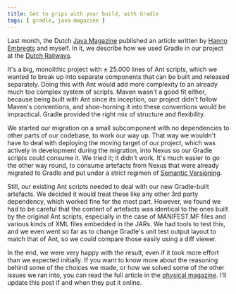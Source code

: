 ```yaml
---
title: Get to grips with your build, with Gradle
tags: [ gradle, java-magazine ]
---
```

Last month, the Dutch [Java Magazine](http://www.nljug.org/magazine/edities/editie-2015-3) published an article written by [Hanno Embregts](https://twitter.com/hannoloeloe) and myself. In it, we describe how we used Gradle in our project at the [Dutch Railways](http://www.ns.nl).

It's a big, monolithic project with &plusmn; 25.000 lines of Ant scripts, which we wanted to break up into separate components that can be built and released separately. Doing this with Ant would add more complexity to an already much too complex system of scripts. Maven wasn't a good fit either, because being built with Ant since its inception, our project didn't follow Maven's conventions, and shoe-horning it into these conventions would be impractical. Gradle provided the right mix of structure and flexibility.

We started our migration on a small subcomponent with no dependencies to other parts of our codebase, to work our way up. That way we wouldn't have to deal with deploying the moving target of our project, which was actively in development during the migration, into Nexus so our Gradle scripts could consume it. We tried it; it didn't work. It's much easier to go the other way round, to consume artefacts from Nexus that were already migrated to Gradle and put under a strict regimen of [Semantic Versioning](http://semver.org/).

Still, our existing Ant scripts needed to deal with our new Gradle-built artefacts. We decided it would treat these like any other 3rd party dependency, which worked fine for the most part. However, we found we had to be careful that the content of artefacts was identical to the ones built by the original Ant scripts, especially in the case of MANIFEST.MF files and various kinds of XML files embedded in the JARs. We had tools to test this, and we even went so far as to change Gradle's unit test output layout to match that of Ant, so we could compare those easily using a diff viewer.

In the end, we were very happy with the result, even if it took more effort than we expected initially. If you want to know more about the reasoning behind some of the choices we made, or how we solved some of the other issues we ran into, you can read the full article in the [physical magazine](http://www.nljug.org/magazine/edities/editie-2015-3). I'll update this post if and when they put it online.

